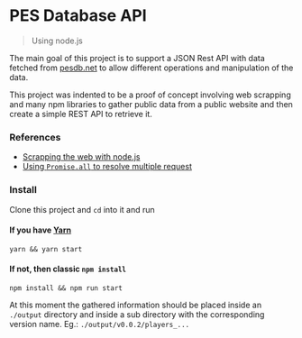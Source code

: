 # PES Database API
> Using node.js

The main goal of this project is to support a JSON Rest API with data fetched from [pesdb.net](http://pesdb.net) to allow different operations and manipulation of the data.

This project was indented to be a proof of concept involving web scrapping and many npm libraries to gather public data from a public website and then create a simple REST API to retrieve it.

### References
- [Scrapping the web with node.js](https://scotch.io/tutorials/scraping-the-web-with-node-js)
- [Using `Promise.all` to resolve multiple request](https://stackoverflow.com/questions/45389677/using-promise-all-to-resolve-fetch-requests)


### Install

Clone this project and `cd` into it and run

#### If you have [Yarn](https://yarnpkg.com/)
```
yarn && yarn start 
```

#### If not, then classic `npm install`
```
npm install && npm run start
```

At this moment the gathered information should be placed inside an `./output` directory and inside a sub directory with the corresponding version name. Eg.: `./output/v0.0.2/players_...`